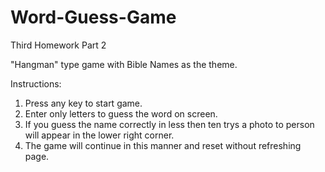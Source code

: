# Word-Guess-Game
Third Homework Part 2

"Hangman" type game with Bible Names as the theme.

Instructions:
1) Press any key to start game.
2) Enter only letters to guess the word on screen.
3) If you guess the name correctly in less then ten trys a photo to person will appear in the lower right corner.
3) The game will continue in this manner and reset without refreshing page.
